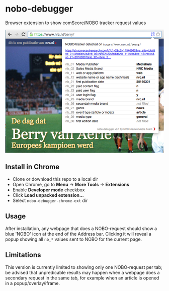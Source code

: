 # nobo-debugger
Browser extension to show comScore/NOBO tracker request values

![Screenshot of nobo-debugger Chrome extension in use](/doc/screenshot.png)

## Install in Chrome
- Clone or download this repo to a local dir
- Open Chrome, go to **Menu** -> **More Tools** -> **Extensions**
- Enable **Developer mode** checkbox
- Click **Load unpacked extension...**
- Select `nobo-debugger-chrome-ext` dir

## Usage
After installation, any webpage that does a NOBO-request should show a blue 'NOBO' icon at the end of the Address bar. Clicking it will reveal a popup showing all `nb_*` values sent to NOBO for the current page.

## Limitations
This version is currently limited to showing only one NOBO-request per tab; be advised that unpredicable results may happen when a webpage does a secondary request in the same tab, for example when an article is opened in a popup/overlay/iframe.
